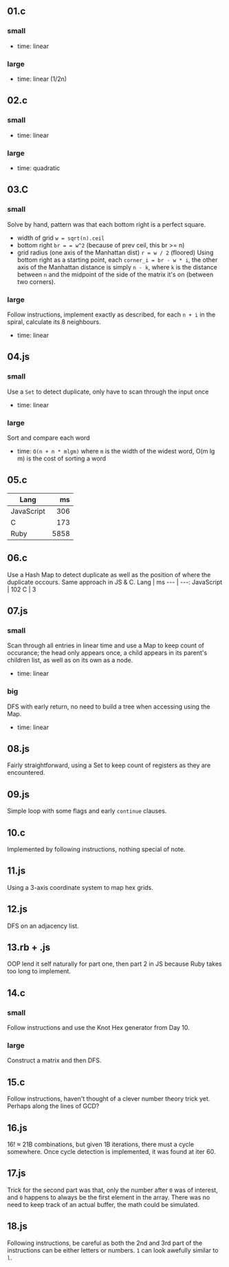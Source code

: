 ## 01.c
### small
- time: linear
### large
- time: linear (1/2n)

## 02.c
### small
- time: linear
### large
- time: quadratic

## 03.C
### small
Solve by hand, pattern was that each bottom right is a perfect square.
- width of grid `w = sqrt(n).ceil`
- bottom right `br = = w^2` (because of prev ceil, this br >= n)
- grid radius (one axis of the Manhattan dist) `r = w / 2` (floored)
Using bottom right as a starting point, each `corner_i = br - w * i`, the other axis of the Manhattan distance is simply `n - k`, where `k` is the distance between `n` and the midpoint of the side of the matrix it's on (between two corners).
### large
Follow instructions, implement exactly as described, for each `n + i` in the spiral, calculate its 8 neighbours.
- time: linear

## 04.js
### small
Use a `Set` to detect duplicate, only have to scan through the input once
- time: linear
### large
Sort and compare each word
- time: `O(n + n * mlgm)` where `m` is the width of the widest word, O(m lg m) is the cost of sorting a word

## 05.c
Lang | ms
--- | ---:
JavaScript | 306
C | 173
Ruby | 5858

## 06.c
Use a Hash Map to detect duplicate as well as the position of where the duplicate occours. Same approach in JS & C.
Lang | ms
--- | ---:
JavaScript | 102
C | 3

## 07.js
### small
Scan through all entries in linear time and use a Map to keep count of occurance; the head only appears once, a child appears in its parent's children list, as well as on its own as a node.
- time: linear
### big
DFS with early return, no need to build a tree when accessing using the Map.
- time: linear

## 08.js
Fairly straightforward, using a Set to keep count of registers as they are encountered.

## 09.js
Simple loop with some flags and early `continue` clauses.

## 10.c
Implemented by following instructions, nothing special of note.

## 11.js
Using a 3-axis coordinate system to map hex grids.

## 12.js
DFS on an adjacency list.

## 13.rb + .js
OOP lend it self naturally for part one, then part 2 in JS because Ruby takes too long to implement.

## 14.c
### small
Follow instructions and use the Knot Hex generator from Day 10.
### large
Construct a matrix and then DFS.

## 15.c
Follow instructions, haven't thought of a clever number theory trick yet. Perhaps along the lines of GCD?

## 16.js
16! ≈ 21B combinations, but given 1B iterations, there must a cycle somewhere. Once cycle detection is implemented, it was found at iter 60.

## 17.js
Trick for the second part was that, only the number after `0` was of interest, and `0` happens to always be the first element in the array. There was no need to keep track of an actual buffer, the math could be simulated.

## 18.js
Following instructions, be careful as both the 2nd and 3rd part of the instructions can be either letters or numbers. `1` can look awefully similar to `l`.
